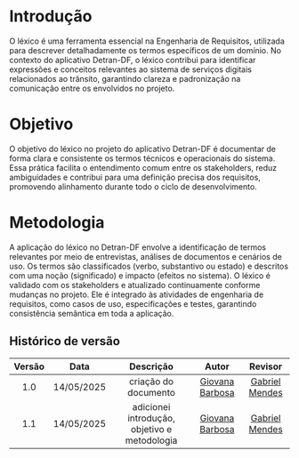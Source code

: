 # Introdução
O léxico é uma ferramenta essencial na Engenharia de Requisitos, utilizada para descrever detalhadamente os termos específicos de um domínio. No contexto do aplicativo Detran-DF, o léxico contribui para identificar expressões e conceitos relevantes ao sistema de serviços digitais relacionados ao trânsito, garantindo clareza e padronização na comunicação entre os envolvidos no projeto.

# Objetivo
O objetivo do léxico no projeto do aplicativo Detran-DF é documentar de forma clara e consistente os termos técnicos e operacionais do sistema. Essa prática facilita o entendimento comum entre os stakeholders, reduz ambiguidades e contribui para uma definição precisa dos requisitos, promovendo alinhamento durante todo o ciclo de desenvolvimento.

# Metodologia
A aplicação do léxico no Detran-DF envolve a identificação de termos relevantes por meio de entrevistas, análises de documentos e cenários de uso. Os termos são classificados (verbo, substantivo ou estado) e descritos com uma noção (significado) e impacto (efeitos no sistema). O léxico é validado com os stakeholders e atualizado continuamente conforme mudanças no projeto. Ele é integrado às atividades de engenharia de requisitos, como casos de uso, especificações e testes, garantindo consistência semântica em toda a aplicação.

## Histórico de versão

| Versão |    Data    |       Descrição        |                     Autor                      |                  Revisor                   |
| :----: | :--------: | :--------------------: | :--------------------------------------------: | :----------------------------------------: |
|  1.0   | 14/05/2025 | criação do documento |  [Giovana Barbosa](https://github.com/gio221)   |[Gabriel Mendes](https://github.com/gbevi) |
|  1.1   | 14/05/2025 | adicionei introdução, objetivo e metodologia |  [Giovana Barbosa](https://github.com/gio221)   | [Gabriel Mendes](https://github.com/gbevi)|